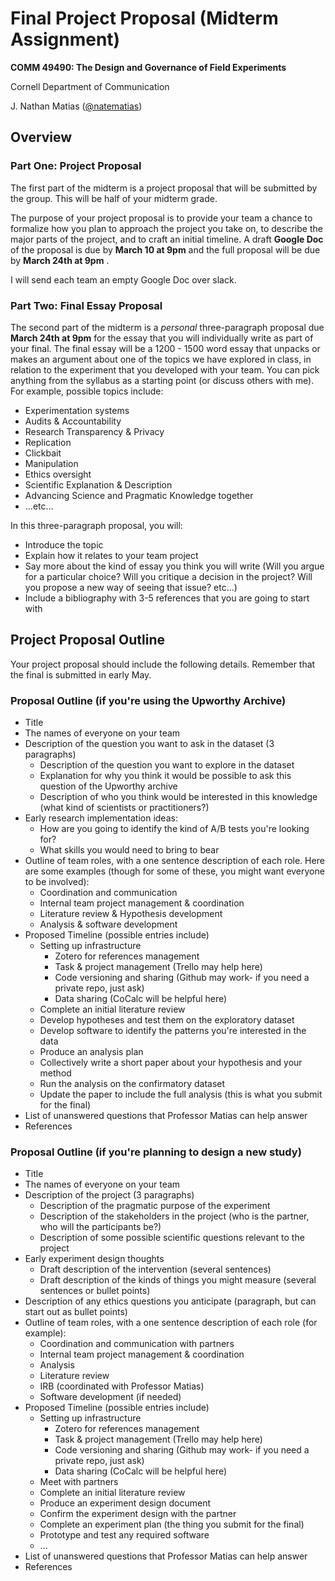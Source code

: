 # Final Project Proposal (Midterm Assignment)

**COMM 49490: The Design and Governance of Field Experiments**

Cornell Department of Communication

J. Nathan Matias ([@natematias](https://twitter.com/natematias))

## Overview

### Part One: Project Proposal
The first part of the midterm is a project proposal that will be submitted by the group. This will be half of your midterm grade.

The purpose of your project proposal is to provide your team a chance to formalize how you plan to approach the project you take on, to describe the major parts of the project, and to craft an initial timeline. A draft **Google Doc** of the proposal is due by **March 10 at 9pm** and the full proposal will be due by **March 24th at 9pm** .

I will send each team an empty Google Doc over slack.

### Part Two: Final Essay Proposal
The second part of the midterm is a *personal* three-paragraph proposal due **March 24th at 9pm** for the essay that you will individually write as part of your final. The final essay will be a 1200 - 1500 word essay that unpacks or makes an argument about one of the topics we have explored in class, in relation to the experiment that you developed with your team. You can pick anything from the syllabus as a starting point (or discuss others with me). For example, possible topics include:
* Experimentation systems
* Audits & Accountability
* Research Transparency & Privacy
* Replication
* Clickbait
* Manipulation
* Ethics oversight
* Scientific Explanation & Description
* Advancing Science and Pragmatic Knowledge together
* ...etc...

In this three-paragraph proposal, you will:
* Introduce the topic
* Explain how it relates to your team project
* Say more about the kind of essay you think you will write (Will you argue for a particular choice? Will you critique a decision in the project? Will you propose a new way of seeing that issue? etc...)
* Include a bibliography with 3-5 references that you are going to start with

## Project Proposal Outline
Your project proposal should include the following details. Remember that the final is submitted in early May.

### Proposal Outline (if you're using the Upworthy Archive)
* Title
* The names of everyone on your team
* Description of the question you want to ask in the dataset (3 paragraphs)
  * Description of the question you want to explore in the dataset
  * Explanation for why you think it would be possible to ask this question of the Upworthy archive
  * Description of who you think would be interested in this knowledge (what kind of scientists or practitioners?)
* Early research implementation ideas:
  * How are you going to identify the kind of A/B tests you're looking for?
  * What skills you would need to bring to bear
* Outline of team roles, with a one sentence description of each role. Here are some examples (though for some of these, you might want everyone to be involved):
  * Coordination and communication
  * Internal team project management & coordination
  * Literature review & Hypothesis development
  * Analysis & software development 
* Proposed Timeline (possible entries include)
  * Setting up infrastructure
    * Zotero for references management
    * Task & project management (Trello may help here)
    * Code versioning and sharing (Github may work- if you need a private repo, just ask)
    * Data sharing (CoCalc will be helpful here)
  * Complete an initial literature review
  * Develop hypotheses and test them on the exploratory dataset
  * Develop software to identify the patterns you're interested in the data
  * Produce an analysis plan
  * Collectively write a short paper about your hypothesis and your method
  * Run the analysis on the confirmatory dataset
  * Update the paper to include the full analysis (this is what you submit for the final)
* List of unanswered questions that Professor Matias can help answer
* References 

### Proposal Outline (if you're planning to design a new study)
* Title
* The names of everyone on your team
* Description of the project (3 paragraphs)
  * Description of the pragmatic purpose of the experiment
  * Description of the stakeholders in the project (who is the partner, who will the participants be?)
  * Description of some possible scientific questions relevant to the project
* Early experiment design thoughts
  * Draft description of the intervention (several sentences)
  * Draft description of the kinds of things you might measure (several sentences or bullet points)
* Description of any ethics questions you anticipate (paragraph, but can start out as bullet points)
* Outline of team roles, with a one sentence description of each role (for example):
  * Coordination and communication with partners
  * Internal team project management & coordination
  * Analysis
  * Literature review
  * IRB (coordinated with Professor Matias)
  * Software development (if needed)
* Proposed Timeline (possible entries include)
  * Setting up infrastructure
    * Zotero for references management
    * Task & project management (Trello may help here)
    * Code versioning and sharing (Github may work- if you need a private repo, just ask)
    * Data sharing (CoCalc will be helpful here)
  * Meet with partners
  * Complete an initial literature review
  * Produce an experiment design document
  * Confirm the experiment design with the partner
  * Complete an experiment plan  (the thing you submit for the final)
  * Prototype and test any required software
  * ...
* List of unanswered questions that Professor Matias can help answer
* References 
